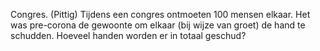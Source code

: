 Congres. (Pittig) Tijdens een congres ontmoeten 100 mensen elkaar. Het  
was pre-corona de gewoonte om elkaar (bij wijze van groet) de hand te  
schudden. Hoeveel handen worden er in totaal geschud?